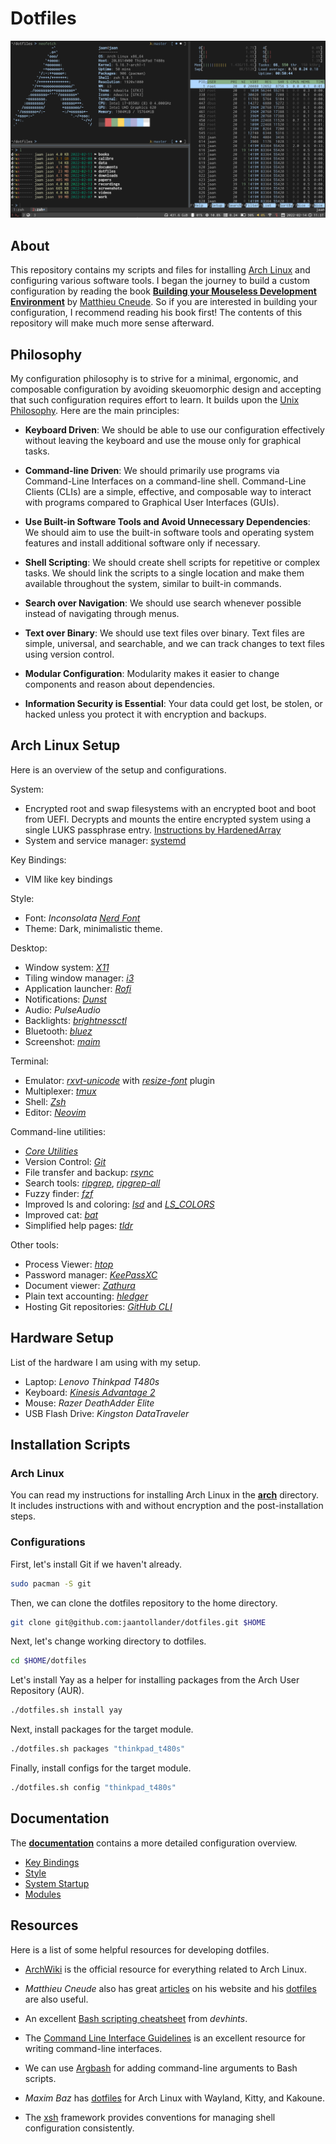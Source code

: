 # Dotfiles
![](./docs/images/desktop.png)


## About
This repository contains my scripts and files for installing [Arch Linux](https://archlinux.org/) and configuring various software tools. I began the journey to build a custom configuration by reading the book [**Building your Mouseless Development Environment**](https://themouseless.dev/) by [Matthieu Cneude](https://github.com/Phantas0s). So if you are interested in building your configuration, I recommend reading his book first! The contents of this repository will make much more sense afterward.


## Philosophy
My configuration philosophy is to strive for a minimal, ergonomic, and composable configuration by avoiding skeuomorphic design and accepting that such configuration requires effort to learn. It builds upon the [Unix Philosophy](https://en.wikipedia.org/wiki/Unix_philosophy). Here are the main principles:

- **Keyboard Driven**: We should be able to use our configuration effectively without leaving the keyboard and use the mouse only for graphical tasks.

- **Command-line Driven**: We should primarily use programs via Command-Line Interfaces on a command-line shell. Command-Line Clients (CLIs) are a simple, effective, and composable way to interact with programs compared to Graphical User Interfaces (GUIs).

- **Use Built-in Software Tools and Avoid Unnecessary Dependencies**: We should aim to use the built-in software tools and operating system features and install additional software only if necessary.

- **Shell Scripting**: We should create shell scripts for repetitive or complex tasks. We should link the scripts to a single location and make them available throughout the system, similar to built-in commands.

- **Search over Navigation**: We should use search whenever possible instead of navigating through menus.

- **Text over Binary**: We should use text files over binary. Text files are simple, universal, and searchable, and we can track changes to text files using version control.

- **Modular Configuration**: Modularity makes it easier to change components and reason about dependencies.

- **Information Security is Essential**: Your data could get lost, be stolen, or hacked unless you protect it with encryption and backups.


## Arch Linux Setup
Here is an overview of the setup and configurations. 

System:

- Encrypted root and swap filesystems with an encrypted boot and boot from UEFI. Decrypts and mounts the entire encrypted system using a single LUKS passphrase entry. [Instructions by HardenedArray](https://gist.github.com/HardenedArray/ee3041c04165926fca02deca675effe1)
- System and service manager: [systemd](https://systemd.io/)

Key Bindings: 

- VIM like key bindings

Style: 

- Font: *Inconsolata* [*Nerd Font*](https://www.nerdfonts.com/) 
- Theme: Dark, minimalistic theme.

Desktop:

- Window system: [*X11*](https://www.x.org/)
- Tiling window manager: [*i3*](https://i3wm.org/)
- Application launcher: [*Rofi*](https://github.com/davatorium/rofi)
- Notifications: [*Dunst*](https://dunst-project.org/)
- Audio: *PulseAudio*
- Backlights: [*brightnessctl*](https://github.com/Hummer12007/brightnessctl)
- Bluetooth: [*bluez*](http://www.bluez.org/)
- Screenshot: [*maim*](https://github.com/naelstrof/maim)

Terminal:

- Emulator: [*rxvt-unicode*](https://wiki.archlinux.org/title/rxvt-unicode) with [*resize-font*](https://github.com/simmel/urxvt-resize-font) plugin
- Multiplexer: [*tmux*](https://github.com/tmux/tmux)
- Shell: [*Zsh*](https://wiki.archlinux.org/title/zsh)
- Editor: [*Neovim*](https://neovim.io/)

Command-line utilities: 

- [*Core Utilities*](https://wiki.archlinux.org/title/Core_utilities)
- Version Control: [*Git*](https://git-scm.com/)
- File transfer and backup: [*rsync*](https://rsync.samba.org/)
- Search tools: [*ripgrep*](https://github.com/BurntSushi/ripgrep), [*ripgrep-all*](https://github.com/phiresky/ripgrep-all)
- Fuzzy finder: [*fzf*](https://github.com/junegunn/fzf)
- Improved ls and coloring: [*lsd*](https://github.com/Peltoche/lsd) and [*LS_COLORS*](https://github.com/trapd00r/LS_COLORS)
- Improved cat: [*bat*](https://github.com/sharkdp/bat)
- Simplified help pages: [*tldr*](https://tldr.sh/)

Other tools:

- Process Viewer: [*htop*](https://htop.dev/)
- Password manager: [*KeePassXC*](https://keepassxc.org)
- Document viewer: [*Zathura*](https://pwmt.org/projects/zathura/)
- Plain text accounting: [*hledger*](https://hledger.org/)
- Hosting Git repositories: [*GitHub CLI*](https://cli.github.com/)


## Hardware Setup
List of the hardware I am using with my setup.

- Laptop: *Lenovo Thinkpad T480s*
- Keyboard: [*Kinesis Advantage 2*](https://kinesis-ergo.com/keyboards/advantage2-keyboard/)
- Mouse: *Razer DeathAdder Elite*
- USB Flash Drive: *Kingston DataTraveler*


## Installation Scripts
### Arch Linux
You can read my instructions for installing Arch Linux in the [**arch**](./arch) directory. It includes instructions with and without encryption and the post-installation steps.

### Configurations 
First, let's install Git if we haven't already.

```bash
sudo pacman -S git
```

Then, we can clone the dotfiles repository to the home directory. 

```bash
git clone git@github.com:jaantollander/dotfiles.git $HOME
```

Next, let's change working directory to dotfiles.

```bash
cd $HOME/dotfiles
```

Let's install Yay as a helper for installing packages from the Arch User Repository (AUR).

```bash
./dotfiles.sh install yay
```

Next, install packages for the target module.

```bash
./dotfiles.sh packages "thinkpad_t480s"
```

Finally, install configs for the target module.

```bash
./dotfiles.sh config "thinkpad_t480s"
```


## Documentation
The [**documentation**](./docs) contains a more detailed configuration overview.

- [Key Bindings](./docs/key-bindings.md)
- [Style](./docs/style.md)
- [System Startup](./docs/system-startup.md)
- [Modules](./docs/modules.md)


## Resources
Here is a list of some helpful resources for developing dotfiles.

- [ArchWiki](https://wiki.archlinux.org/) is the official resource for everything related to Arch Linux.

- *Matthieu Cneude* also has great [articles](https://thevaluable.dev/) on his website and his [dotfiles](https://github.com/Phantas0s/.dotfiles) are also useful. 

- An excellent [Bash scripting cheatsheet](https://devhints.io/bash) from *devhints*.

- The [Command Line Interface Guidelines](https://clig.dev/) is an excellent resource for writing command-line interfaces.

- We can use [Argbash](https://argbash.io/) for adding command-line arguments to Bash scripts.

- *Maxim Baz* has [dotfiles](https://github.com/maximbaz/dotfiles) for Arch Linux with Wayland, Kitty, and Kakoune.

- The [xsh](https://github.com/sgleizes/xsh) framework provides conventions for managing shell configuration consistently.
